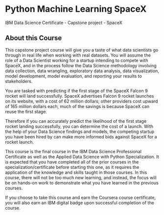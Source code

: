 # Python Machine Learning SpaceX
IBM Data Science Certificate - Capstone project - SpaceX

## About this Course
This capstone project course will give you a taste of what data scientists go through in real life when working with real datasets. You will assume the role of a Data Scientist working for a startup intending to compete with SpaceX, and in the process follow the Data Science methodology involving data collection, data wrangling, exploratory data analysis, data visualization, model development, model evaluation, and reporting your results to stakeholders.   

You are tasked with predicting if the first stage of the SpaceX Falcon 9 rocket will land successfully.  SpaceX advertises Falcon 9 rocket launches on its website, with a cost of 62 million dollars; other providers cost upward of 165 million dollars each, much of the savings is because SpaceX can reuse the first stage. 

Therefore if you can accurately predict the likelihood of the first stage rocket landing successfully, you can determine the cost of a launch. With the help of your Data Science findings and models, the competing startup you have been hired by can make more informed bids against SpaceX for a rocket launch. 

This course is the final course in the IBM Data Science Professional Certificate as well as the Applied Data Science with Python Specialization. It is expected that you have completed all of the prior courses in the specialization/certificate before starting this one, as it requires the application of the knowledge and skills taught in those courses. In this course, there will not be too much new learning, and instead, the focus will be on hands-on work to demonstrate what you have learned in the previous courses.

If you choose to take this course and earn the Coursera course certificate, you will also earn an IBM digital badge upon successful completion of the course.
